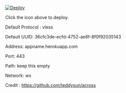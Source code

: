 [![Deploy](https://www.herokucdn.com/deploy/button.png)](https://dashboard.heroku.com/new?template=https://github.com/lonelylion99/xray-heroku)

Click the icon above to deploy.

Default Protocol : vless

Default UUID: 36cfc3de-ecfd-4752-ae6f-8f0f92035143

Address: appname.herokuapp.com

Port: 443

Path: keep this empty

Network: ws

Credit : https://github.com/teddysun/across
